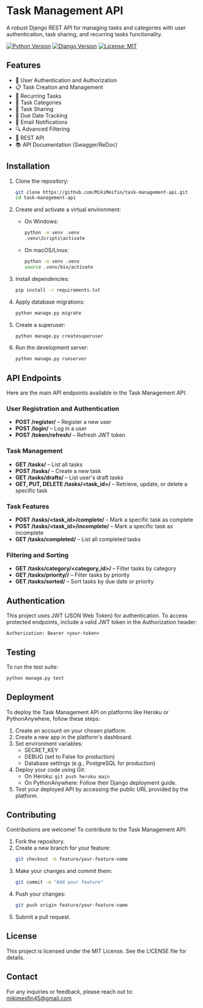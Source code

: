 # Task Management API

A robust Django REST API for managing tasks and categories with user authentication, task sharing, and recurring tasks functionality.

[![Python Version](https://img.shields.io/badge/python-3.8+-blue.svg)](https://python.org)
[![Django Version](https://img.shields.io/badge/django-5.1-green.svg)](https://djangoproject.com)
[![License: MIT](https://img.shields.io/badge/License-MIT-yellow.svg)](https://opensource.org/licenses/MIT)

## Features

- 🔐 User Authentication and Authorization
- 📋 Task Creation and Management
- 🔄 Recurring Tasks
- 📁 Task Categories
- 🤝 Task Sharing
- 📅 Due Date Tracking
- 📧 Email Notifications
- 🔍 Advanced Filtering
- 📱 REST API
- 📚 API Documentation (Swagger/ReDoc)

## Installation

1. Clone the repository:
   ```bash
   git clone https://github.com/MikiMesfin/task-management-api.git
   cd task-management-api
   ```

2. Create and activate a virtual environment:
   - On Windows:
     ```bash
     python -m venv .venv
     .venv\Scripts\activate
     ```
   - On macOS/Linux:
     ```bash
     python -m venv .venv
     source .venv/bin/activate
     ```

3. Install dependencies:
   ```bash
   pip install -r requirements.txt
   ```

4. Apply database migrations:
   ```bash
   python manage.py migrate
   ```

5. Create a superuser:
   ```bash
   python manage.py createsuperuser
   ```

6. Run the development server:
   ```bash
   python manage.py runserver
   ```

## API Endpoints
Here are the main API endpoints available in the Task Management API:

### User Registration and Authentication
- **POST /register/** – Register a new user
- **POST /login/** – Log in a user
- **POST /token/refresh/** – Refresh JWT token

### Task Management
- **GET /tasks/** – List all tasks
- **POST /tasks/** – Create a new task
- **GET /tasks/drafts/** – List user's draft tasks
- **GET, PUT, DELETE /tasks/<task_id>/** – Retrieve, update, or delete a specific task

### Task Features
- **POST /tasks/<task_id>/complete/** – Mark a specific task as complete
- **POST /tasks/<task_id>/incomplete/** – Mark a specific task as incomplete
- **GET /tasks/completed/** – List all completed tasks

### Filtering and Sorting
- **GET /tasks/category/<category_id>/** – Filter tasks by category
- **GET /tasks/priority/<priority>/** – Filter tasks by priority
- **GET /tasks/sorted/** – Sort tasks by due date or priority

## Authentication
This project uses JWT (JSON Web Token) for authentication. To access protected endpoints, include a valid JWT token in the Authorization header:

```
Authorization: Bearer <your-token>
```

## Testing
To run the test suite:
```bash
python manage.py test
```

## Deployment
To deploy the Task Management API on platforms like Heroku or PythonAnywhere, follow these steps:

1. Create an account on your chosen platform.
2. Create a new app in the platform's dashboard.
3. Set environment variables:
   - SECRET_KEY
   - DEBUG (set to False for production)
   - Database settings (e.g., PostgreSQL for production)
4. Deploy your code using Git:
   - On Heroku: `git push heroku main`
   - On PythonAnywhere: Follow their Django deployment guide.
5. Test your deployed API by accessing the public URL provided by the platform.

## Contributing
Contributions are welcome! To contribute to the Task Management API:

1. Fork the repository.
2. Create a new branch for your feature:
   ```bash
   git checkout -b feature/your-feature-name
   ```
3. Make your changes and commit them:
   ```bash
   git commit -m "Add your feature"
   ```
4. Push your changes:
   ```bash
   git push origin feature/your-feature-name
   ```
5. Submit a pull request.

## License
This project is licensed under the MIT License. See the LICENSE file for details.

## Contact
For any inquiries or feedback, please reach out to: mikimesfin45@gmail.com
